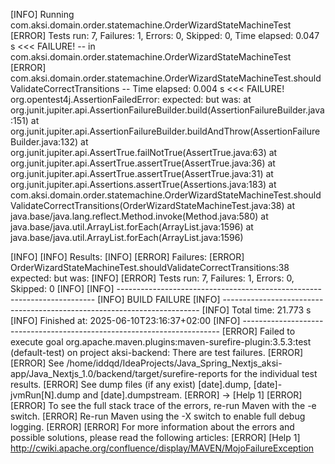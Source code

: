 [INFO] Running com.aksi.domain.order.statemachine.OrderWizardStateMachineTest
[ERROR] Tests run: 7, Failures: 1, Errors: 0, Skipped: 0, Time elapsed: 0.047 s <<< FAILURE! -- in com.aksi.domain.order.statemachine.OrderWizardStateMachineTest
[ERROR] com.aksi.domain.order.statemachine.OrderWizardStateMachineTest.shouldValidateCorrectTransitions -- Time elapsed: 0.004 s <<< FAILURE!
org.opentest4j.AssertionFailedError: expected: <true> but was: <false>
	at org.junit.jupiter.api.AssertionFailureBuilder.build(AssertionFailureBuilder.java:151)
	at org.junit.jupiter.api.AssertionFailureBuilder.buildAndThrow(AssertionFailureBuilder.java:132)
	at org.junit.jupiter.api.AssertTrue.failNotTrue(AssertTrue.java:63)
	at org.junit.jupiter.api.AssertTrue.assertTrue(AssertTrue.java:36)
	at org.junit.jupiter.api.AssertTrue.assertTrue(AssertTrue.java:31)
	at org.junit.jupiter.api.Assertions.assertTrue(Assertions.java:183)
	at com.aksi.domain.order.statemachine.OrderWizardStateMachineTest.shouldValidateCorrectTransitions(OrderWizardStateMachineTest.java:38)
	at java.base/java.lang.reflect.Method.invoke(Method.java:580)
	at java.base/java.util.ArrayList.forEach(ArrayList.java:1596)
	at java.base/java.util.ArrayList.forEach(ArrayList.java:1596)

[INFO]
[INFO] Results:
[INFO]
[ERROR] Failures:
[ERROR]   OrderWizardStateMachineTest.shouldValidateCorrectTransitions:38 expected: <true> but was: <false>
[INFO]
[ERROR] Tests run: 7, Failures: 1, Errors: 0, Skipped: 0
[INFO]
[INFO] ------------------------------------------------------------------------
[INFO] BUILD FAILURE
[INFO] ------------------------------------------------------------------------
[INFO] Total time:  21.773 s
[INFO] Finished at: 2025-06-10T23:16:37+02:00
[INFO] ------------------------------------------------------------------------
[ERROR] Failed to execute goal org.apache.maven.plugins:maven-surefire-plugin:3.5.3:test (default-test) on project aksi-backend: There are test failures.
[ERROR]
[ERROR] See /home/iddqd/IdeaProjects/Java_Spring_Nextjs_aksi-app/Java_Nextjs_1.0/backend/target/surefire-reports for the individual test results.
[ERROR] See dump files (if any exist) [date].dump, [date]-jvmRun[N].dump and [date].dumpstream.
[ERROR] -> [Help 1]
[ERROR]
[ERROR] To see the full stack trace of the errors, re-run Maven with the -e switch.
[ERROR] Re-run Maven using the -X switch to enable full debug logging.
[ERROR]
[ERROR] For more information about the errors and possible solutions, please read the following articles:
[ERROR] [Help 1] http://cwiki.apache.org/confluence/display/MAVEN/MojoFailureException
